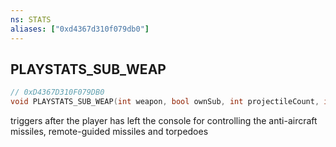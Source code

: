 ```yaml
---
ns: STATS
aliases: ["0xd4367d310f079db0"]
---
```

## PLAYSTATS_SUB_WEAP

```c
// 0xD4367D310F079DB0
void PLAYSTATS_SUB_WEAP(int weapon, bool ownSub, int projectileCount, int kills);
```

triggers after the player has left the console for controlling the anti-aircraft missiles, remote-guided missiles and torpedoes

